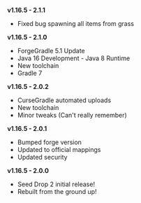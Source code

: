 **v1.16.5 - 2.1.1**
* Fixed bug spawning all items from grass

**v1.16.5 - 2.1.0**
* ForgeGradle 5.1 Update
* Java 16 Development - Java 8 Runtime
* New toolchain
* Gradle 7

**v1.16.5 - 2.0.2**  
* CurseGradle automated uploads  
* New toolchain  
* Minor tweaks (Can't really remember)  

**v1.16.5 - 2.0.1**  
* Bumped forge version  
* Updated to official mappings  
* Updated security  

**v1.16.5 - 2.0.0**  
* Seed Drop 2 initial release!  
* Rebuilt from the ground up!  